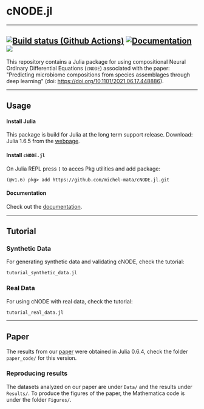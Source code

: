 # cNODE.jl
---
[![Build status (Github Actions)](https://github.com/michel-mata/cNODE.jl/workflows/CI/badge.svg)](https://github.com/michel-mata/cNODE.jl/actions)
[![Documentation](https://github.com/michel-mata/cNODE.jl/actions/workflows/Documentation.yml/badge.svg)](https://github.com/michel-mata/cNODE.jl/actions/workflows/Documentation.yml)
[![](https://img.shields.io/badge/docs-stable-blue.svg)](https://michel-mata.github.io/cNODE.jl)
---

This repository contains a Julia package for using compositional Neural Ordinary Differential Equations (`cNODE`) associated with the paper: "Predicting microbiome compositions from species assemblages through deep learning" (doi: https://doi.org/10.1101/2021.06.17.448886).

---
## Usage

#### Install Julia
This package is build for Julia at the long term support release.
Download: Julia 1.6.5 from the [webpage](https://julialang.org/downloads/#long_term_support_release).

#### Install `cNODE.jl`
On Julia REPL press `]` to acces Pkg utilities and add package:
```
(@v1.6) pkg> add https://github.com/michel-mata/cNODE.jl.git
```

#### Documentation
Check out the [documentation](https://michel-mata.github.io/cNODE.jl/).

---
## Tutorial

### Synthetic Data
For generating synthetic data and validating cNODE, check the tutorial:
```
tutorial_synthetic_data.jl
```

### Real Data
For using cNODE with real data, check the tutorial:
```
tutorial_real_data.jl
```

---
## Paper
The results from our [paper](https://doi.org/10.1101/2021.06.17.448886) were obtained in Julia 0.6.4, check the folder `paper_code/` for this version.

### Reproducing results
The datasets analyzed on our paper are under `Data/` and the results under `Results/`. To produce the figures of the paper, the Mathematica code is under the folder `Figures/`.
